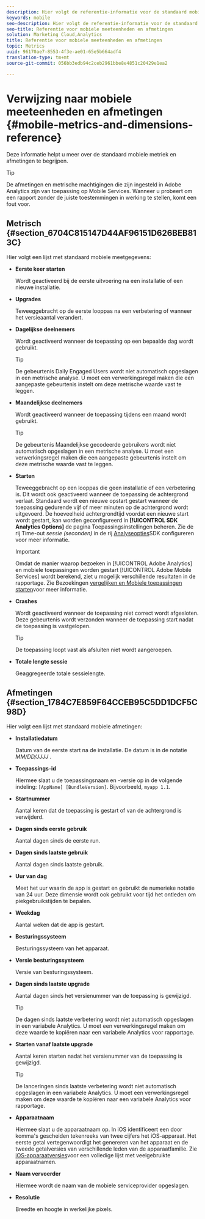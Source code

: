 ```yaml
---
description: Hier volgt de referentie-informatie voor de standaard mobiele metriek en afmetingen.
keywords: mobile
seo-description: Hier volgt de referentie-informatie voor de standaard mobiele metriek en afmetingen.
seo-title: Referentie voor mobiele meeteenheden en afmetingen
solution: Marketing Cloud,Analytics
title: Referentie voor mobiele meeteenheden en afmetingen
topic: Metrics
uuid: 96170ae7-8553-4f3e-ae01-65e5b664adf4
translation-type: tm+mt
source-git-commit: 056bb3edb94c2ceb2961bbe8e4851c20429e1ea2

---
```



# Verwijzing naar mobiele meeteenheden en afmetingen {#mobile-metrics-and-dimensions-reference}

Deze informatie helpt u meer over de standaard mobiele metriek en afmetingen te begrijpen.

>[!TIP]
>
>De afmetingen en metrische machtigingen die zijn ingesteld in Adobe Analytics zijn van toepassing op Mobile Services. Wanneer u probeert om een rapport zonder de juiste toestemmingen in werking te stellen, komt een fout voor.

## Metrisch {#section_6704C815147D44AF96151D626BEB813C}

Hier volgt een lijst met standaard mobiele meetgegevens:

* **Eerste keer starten**

   Wordt geactiveerd bij de eerste uitvoering na een installatie of een nieuwe installatie.

* **Upgrades**

   Teweeggebracht op de eerste looppas na een verbetering of wanneer het versieaantal verandert.

* **Dagelijkse deelnemers**

   Wordt geactiveerd wanneer de toepassing op een bepaalde dag wordt gebruikt.

   >[!TIP]
   >De gebeurtenis Daily Engaged Users wordt niet automatisch opgeslagen in een metrische analyse. U moet een verwerkingsregel maken die een aangepaste gebeurtenis instelt om deze metrische waarde vast te leggen.

* **Maandelijkse deelnemers**

   Wordt geactiveerd wanneer de toepassing tijdens een maand wordt gebruikt.

   >[!TIP]
   >De gebeurtenis Maandelijkse gecodeerde gebruikers wordt niet automatisch opgeslagen in een metrische analyse. U moet een verwerkingsregel maken die een aangepaste gebeurtenis instelt om deze metrische waarde vast te leggen.

* **Starten**

   Teweeggebracht op een looppas die geen installatie of een verbetering is. Dit wordt ook geactiveerd wanneer de toepassing de achtergrond verlaat. Standaard wordt een nieuwe opstart gestart wanneer de toepassing gedurende vijf of meer minuten op de achtergrond wordt uitgevoerd. De hoeveelheid achtergrondtijd voordat een nieuwe start wordt gestart, kan worden geconfigureerd in **[!UICONTROL SDK Analytics Options]** de pagina Toepassingsinstellingen beheren. Zie de rij Time-out *sessie (seconden)* in de rij [Analyseopties](/help/using/c-manage-app-settings/c-mob-confg-app/t-config-analytics/t-config-analytics.md)SDK configureren voor meer informatie.

   >[!IMPORTANT]
   >Omdat de manier waarop bezoeken in [!UICONTROL Adobe Analytics] en mobiele toepassingen worden gestart [!UICONTROL Adobe Mobile Services] wordt berekend, ziet u mogelijk verschillende resultaten in de rapportage. Zie Bezoekingen [vergelijken en Mobiele toepassingen starten](https://helpx.adobe.com/analytics/kb/compare-visits-and-mobile-app-launches.html)voor meer informatie.

* **Crashes**

   Wordt geactiveerd wanneer de toepassing niet correct wordt afgesloten. Deze gebeurtenis wordt verzonden wanneer de toepassing start nadat de toepassing is vastgelopen.

   >[!TIP]
   >De toepassing loopt vast als afsluiten niet wordt aangeroepen.

* **Totale lengte sessie**

   Geaggregeerde totale sessielengte.

## Afmetingen {#section_1784C7E859F64CCEB95C5DD1DCF5C98D}

Hier volgt een lijst met standaard mobiele afmetingen:

* **Installatiedatum**

   Datum van de eerste start na de installatie. De datum is in de notatie *MM/DD/JJJJ* .

* **Toepassings-id**

   Hiermee slaat u de toepassingsnaam en -versie op in de volgende indeling: `[AppName] [BundleVersion]`. Bijvoorbeeld, `myapp 1.1`.

* **Startnummer**

   Aantal keren dat de toepassing is gestart of van de achtergrond is verwijderd.

* **Dagen sinds eerste gebruik**

   Aantal dagen sinds de eerste run.

* **Dagen sinds laatste gebruik**

   Aantal dagen sinds laatste gebruik.

* **Uur van dag**

   Meet het uur waarin de app is gestart en gebruikt de numerieke notatie van 24 uur. Deze dimensie wordt ook gebruikt voor tijd het ontleden om piekgebruikstijden te bepalen.

* **Weekdag**

   Aantal weken dat de app is gestart.

* **Besturingssysteem**

   Besturingssysteem van het apparaat.

* **Versie besturingssysteem**

   Versie van besturingssysteem.

* **Dagen sinds laatste upgrade**

   Aantal dagen sinds het versienummer van de toepassing is gewijzigd.

   >[!TIP]
   >
   >De dagen sinds laatste verbetering wordt niet automatisch opgeslagen in een variabele Analytics. U moet een verwerkingsregel maken om deze waarde te kopiëren naar een variabele Analytics voor rapportage.

* **Starten vanaf laatste upgrade**

   Aantal keren starten nadat het versienummer van de toepassing is gewijzigd.

   >[!TIP]
   >
   >De lanceringen sinds laatste verbetering wordt niet automatisch opgeslagen in een variabele Analytics. U moet een verwerkingsregel maken om deze waarde te kopiëren naar een variabele Analytics voor rapportage.

* **Apparaatnaam**

   Hiermee slaat u de apparaatnaam op. In iOS identificeert een door komma&#39;s gescheiden tekenreeks van twee cijfers het iOS-apparaat. Het eerste getal vertegenwoordigt het genereren van het apparaat en de tweede getalversies van verschillende leden van de apparaatfamilie. Zie [iOS-apparaatversies](/help/ios/reference/device-versions.md)voor een volledige lijst met veelgebruikte apparaatnamen.

* **Naam vervoerder**

   Hiermee wordt de naam van de mobiele serviceprovider opgeslagen.

* **Resolutie**

   Breedte en hoogte in werkelijke pixels.
